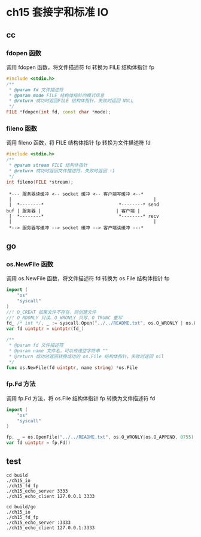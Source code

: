 # ch15 套接字和标准 IO

## cc

### fdopen 函数

调用 fdopen 函数，将文件描述符 fd 转换为 FILE 结构体指针 fp

```c++
#include <stdio.h>
/**
 * @param fd 文件描述符
 * @param mode FILE 结构体指针的模式信息
 * @return 成功时返回FILE 结构体指针，失败时返回 NULL
 */
FILE *fdopen(int fd, const char *mode);
```

### fileno 函数

调用 fileno 函数，将 FILE 结构体指针 fp 转换为文件描述符 fd

```c++
#include <stdio.h>
/**
 * @param stream FILE 结构体指针
 * @return 成功时返回文件描述符，失败时返回 -1
 */
int fileno(FILE *stream);
```

```text
 *--- 服务器读缓冲 <-- socket 缓冲 <-- 客户端写缓冲 <--*
 |                                                     |
 |  *--------*                            *--------* send
buf | 服务器 |                            | 客户端 |
 |  *--------*                            *--------* recv
 |                                                     |
 *--> 服务器写缓冲 --> socket 缓冲 --> 客户端读缓冲 ---*
```

## go

### os.NewFile 函数

调用 os.NewFile 函数，将文件描述符 fd 转换为 os.File 结构体指针 fp

```go
import (
	"os"
	"syscall"
)
//! O_CREAT 如果文件不存在，则创建文件
//! O_RDONLY 只读、O_WRONLY 只写、O_TRUNC 重写
fd_ /* int */, _ := syscall.Open("../../README.txt", os.O_WRONLY | os.O_CREATE | os.O_TRUNC, 0755);
var fd uintptr = uintptr(fd_)

/**
 * @param fd 文件描述符
 * @param name 文件名，可以传递空字符串 ""
 * @return 成功时返回转换成功的 os.File 结构体指针，失败时返回 nil
 */
func os.NewFile(fd uintptr, name string) *os.File
```

### fp.Fd 方法

调用 fp.Fd 方法，将 os.File 结构体指针 fp 转换为文件描述符 fd

```go
import (
	"os"
	"syscall"
)

fp, _ = os.OpenFile("../../README.txt", os.O_WRONLY|os.O_APPEND, 0755)
var fd uintptr = fp.Fd()
```

## test

```shell
cd build
./ch15_io
./ch15_fd_fp
./ch15_echo_server 3333
./ch15_echo_client 127.0.0.1 3333

cd build/go
./ch15_io
./ch15_fd_fp
./ch15_echo_server :3333
./ch15_echo_client 127.0.0.1:3333
```
